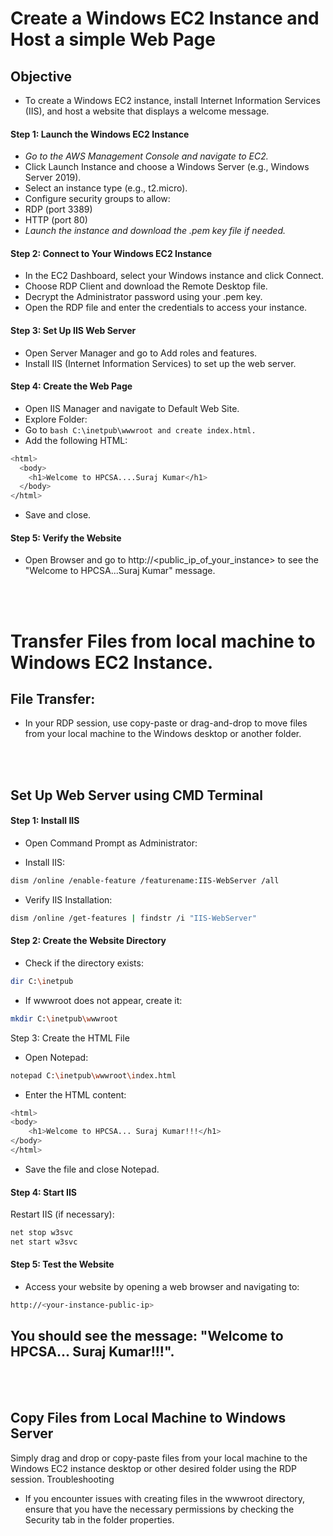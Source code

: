 # Create a Windows EC2 Instance and Host a simple Web Page

## Objective
- To create a Windows EC2 instance, install Internet Information Services (IIS), and host a website that displays a welcome message.


#### Step 1: Launch the Windows EC2 Instance
- *Go to the AWS Management Console and navigate to EC2.*
- Click Launch Instance and choose a Windows Server (e.g., Windows Server 2019).
- Select an instance type (e.g., t2.micro).
- Configure security groups to allow:
- RDP (port 3389)
- HTTP (port 80)
- *Launch the instance and download the .pem key file if needed.*
  
#### Step 2: Connect to Your Windows EC2 Instance
- In the EC2 Dashboard, select your Windows instance and click Connect.
- Choose RDP Client and download the Remote Desktop file.
- Decrypt the Administrator password using your .pem key.
- Open the RDP file and enter the credentials to access your instance.


#### Step 3: Set Up IIS Web Server
- Open Server Manager and go to Add roles and features.
- Install IIS (Internet Information Services) to set up the web server.

#### Step 4: Create the Web Page
- Open IIS Manager and navigate to Default Web Site.
- Explore Folder:
- Go to   ```bash C:\inetpub\wwwroot and create index.html. ```
- Add the following HTML:

```bash
<html>
  <body>
    <h1>Welcome to HPCSA....Suraj Kumar</h1>
  </body>
</html>
```
- Save and close.
  
#### Step 5: Verify the Website
- Open Browser and go to http://<public_ip_of_your_instance> to see the "Welcome to HPCSA...Suraj Kumar" message.


<br>
<br>

#  Transfer Files from local machine to Windows EC2 Instance.
## File Transfer:

- In your RDP session, use copy-paste or drag-and-drop to move files from your local machine to the Windows desktop or another folder.


<br>
<br>



## Set Up  Web Server using  CMD Terminal


#### Step 1: Install IIS

- Open Command Prompt as Administrator:

- Install IIS:
```bash
dism /online /enable-feature /featurename:IIS-WebServer /all
```
- Verify IIS Installation:
```bash
dism /online /get-features | findstr /i "IIS-WebServer"
```

#### Step 2: Create the Website Directory
- Check if the directory exists:
```bash
dir C:\inetpub
```
- If wwwroot does not appear, create it:
```bash
mkdir C:\inetpub\wwwroot
```

Step 3: Create the HTML File
- Open Notepad:
```bash
notepad C:\inetpub\wwwroot\index.html
```
- Enter the HTML content:
  
```bash
<html>
<body>
    <h1>Welcome to HPCSA... Suraj Kumar!!!</h1>
</body>
</html>
```
- Save the file and close Notepad.

#### Step 4: Start IIS
Restart IIS (if necessary):
```bash
net stop w3svc
net start w3svc
```
#### Step 5: Test the Website
- Access your website by opening a web browser and navigating to:
```bash
http://<your-instance-public-ip>
```
## You should see the message: "Welcome to HPCSA... Suraj Kumar!!!".

<br>
<br>

## Copy Files from Local Machine to Windows Server
Simply drag and drop or copy-paste files from your local machine to the Windows EC2 instance desktop or other desired folder using the RDP session.
Troubleshooting
- If you encounter issues with creating files in the wwwroot directory, ensure that you have the necessary permissions by checking the Security tab in the folder properties.





